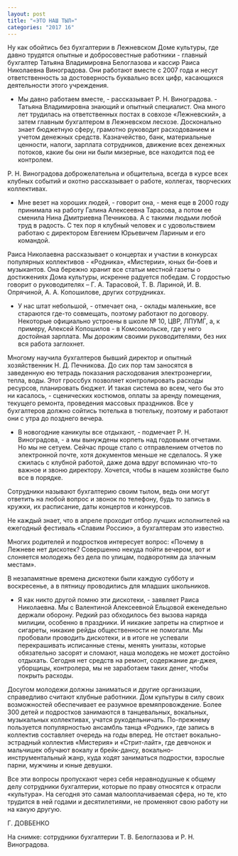 ```yaml
---
layout: post
title: "«ЭТО НАШ ТЫЛ»"
categories: "2017 16"
---
```


Ну как обойтись без бухгалтерии в Лежневском Доме культуры, где давно трудятся опытные и добросовестные работники - главный бухгалтер Татьяна Владимировна Белоглазова и кассир Раиса Николаевна Виноградова. Они работают вместе с 2007 года и несут ответственность за достоверность буквально всех цифр, касающихся деятельности этого учреждения.

- Мы давно работаем вместе, - рассказывает Р. Н. Виноградова. - Татьяна Владимировна знающий и опытный специалист. Она много лет трудилась на ответственных постах в совхозе «Лежневский», а затем главным бухгалтером в Лежневском лесхозе. Досконально знает бюджетную сферу, грамотно руководит расходованием и учетом денежных средств. Казначейство, банк, материальные ценности, налоги, зарплата сотрудников, движение всех денежных потоков, какие бы они ни были мизерные, все находится под ее контролем.

Р. Н. Виноградова доброжелательна и общительна, всегда в курсе всех клубных событий и охотно рассказывает о работе, коллегах, творческих коллективах.

- Мне везет на хороших людей, - говорит она, - меня еще в 2000 году принимала на работу Галина Алексеевна Тарасова, а потом ее сменила Нина Дмитриевна Печникова. А с такими людьми любой труд в радость. С тех пор я клубный человек и с удовольствием работаю с директором Евгением Юрьевичем Лариным и его командой.

Раиса Николаевна рассказывает о концертах и участии в конкурсах популярных коллективов - «Родника», «Мистерии», юных би-боев и музыкантов. Она бережно хранит все статьи местной газеты о достижениях Дома культуры, искренне радуется победам. С гордостью говорит о руководителях – Г. А. Тарасовой, Т. В. Лариной, И. В. Опрячиной, А. А. Копошилове, других сотрудниках.

- У нас штат небольшой, - отмечает она, - оклады маленькие, все стараются где-то совмещать, поэтому работают по договору. Некоторые официально устроены в школе № 10, ЦВР, ЛПУМГ, а, к примеру, Алексей Копошилов - в Комсомольске, где у него достойная зарплата. Мы дорожим своими руководителями, без них вся работа заглохнет.

Многому научила бухгалтеров бывший директор и опытный хозяйственник Н. Д. Печникова. До сих пор там заносятся в заведенную ею тетрадь показания расходования электроэнергии, тепла, воды. Этот гроссбух позволяет контролировать расходы ресурсов, планировать бюджет. И такая система во всем, чего бы это ни касалось, - сценических костюмов, оплаты за аренду помещения, текущего ремонта, проведения массовых праздников. Все у бухгалтеров должно сойтись тютелька в тютельку, поэтому и работают они с утра до позднего вечера.

- В новогодние каникулы все отдыхают, - подмечает Р. Н. Виноградова, - а мы вынуждены корпеть над годовыми отчетами. Но мы не сетуем. Сейчас проще стало с отправлением отчетов по электронной почте, хотя документов меньше не сделалось. Я уже сжилась с клубной работой, даже дома вдруг вспоминаю что-то важное и звоню директору. Хочется, чтобы в нашем хозяйстве было все в порядке.

Сотрудники называют бухгалтерию своим тылом, ведь они могут ответить на любой вопрос и звонок по телефону, будь то запись в кружки, их расписание, даты концертов и конкурсов.

Не каждый знает, что в апреле проходит отбор лучших исполнителей на ежегодный фестиваль «Славим Россию», а бухгалтерам это известно.

Многих родителей и подростков интересует вопрос: «Почему в Лежневе нет дискотек? Совершенно некуда пойти вечером, вот и слоняется молодежь без дела по улицам, подворотням да злачным местам».

В незапамятные времена дискотеки были каждую субботу и воскресенье, а в пятницу проводились для младших школьников.

- Я как никто другой помню эти дискотеки, - заявляет Раиса Николаевна. Мы с Валентиной Алексеевной Ельцовой еженедельно держали оборону. Редкий раз обходилось без вызова наряда милиции, особенно в праздники. И никакие запреты на спиртное и сигареты, никакие рейды общественности не помогали. Мы пробовали проводить дискотеки, и в итоге не успевали перекрашивать исписанные стены, менять унитазы, которые обязательно засорят и сломают, наша молодежь не может достойно отдыхать. Сегодня нет средств на ремонт, содержание ди-джея, уборщицы, контролера, мы не заработаем таких денег, чтобы покрыть расходы.

Досугом молодежи должны заниматься и другие организации, справедливо считают клубные работники. Дом культуры в силу своих возможностей обеспечивает ее разумное времяпровождение. Более 300 детей и подростков занимаются в танцевальных, вокальных, музыкальных коллективах, учатся рукодельничать. По-прежнему пользуется популярностью ансамбль танца «Родник», где запись в коллектив составляет очередь на годы вперед. Не отстает вокально-эстрадный коллектив «Мистерия» и «Стрит-лайт», где девчонок и мальчишек обучают вокалу и брейк-дансу, вокально-инструментальный жанр, куда ходят заниматься подростки, взрослые парни, мужчины и юные девушки.

Все эти вопросы пропускают через себя неравнодушные к общему делу сотрудники бухгалтерии, которые по праву относятся к отрасли «культура». На сегодня это самая малооплачиваемая сфера, но те, кто трудится в ней годами и десятилетиями, не променяют свою работу ни на какую другую.

Г. ДОВБЕНКО

На снимке: сотрудники бухгалтерии Т. В. Белоглазова и Р. Н. Виноградова.



